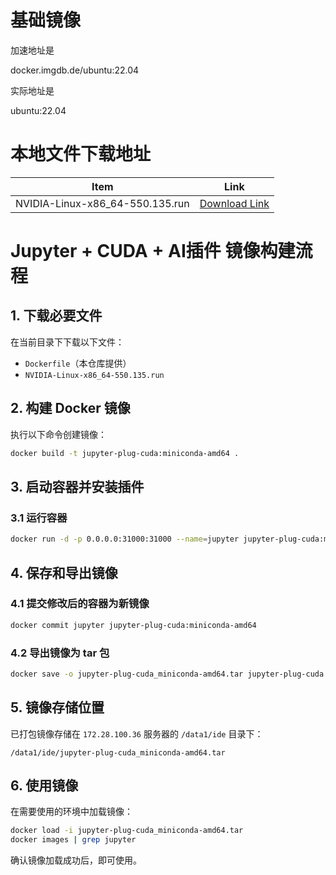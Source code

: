 # 基础镜像

加速地址是

docker.imgdb.de/ubuntu:22.04

实际地址是

ubuntu:22.04

# 本地文件下载地址

| Item                              | Link                                                                                      |
|-----------------------------------|-------------------------------------------------------------------------------------------|
| NVIDIA-Linux-x86_64-550.135.run | [Download Link](https://cn.download.nvidia.com/XFree86/Linux-x86_64/550.135/NVIDIA-Linux-x86_64-550.135.run)  |

# Jupyter + CUDA + AI插件 镜像构建流程  

## 1. 下载必要文件  
在当前目录下下载以下文件：  
- `Dockerfile`（本仓库提供）  
- `NVIDIA-Linux-x86_64-550.135.run`  

## 2. 构建 Docker 镜像  
执行以下命令创建镜像：  
```bash
docker build -t jupyter-plug-cuda:miniconda-amd64 .
```

## 3. 启动容器并安装插件  
### 3.1 运行容器  
```bash
docker run -d -p 0.0.0.0:31000:31000 --name=jupyter jupyter-plug-cuda:miniconda-amd64
```


## 4. 保存和导出镜像  
### 4.1 提交修改后的容器为新镜像  
```bash
docker commit jupyter jupyter-plug-cuda:miniconda-amd64
```

### 4.2 导出镜像为 tar 包  
```bash
docker save -o jupyter-plug-cuda_miniconda-amd64.tar jupyter-plug-cuda:miniconda-amd64
```

## 5. 镜像存储位置  
已打包镜像存储在 `172.28.100.36` 服务器的 `/data1/ide` 目录下：  
```
/data1/ide/jupyter-plug-cuda_miniconda-amd64.tar
```

## 6. 使用镜像  
在需要使用的环境中加载镜像：  
```bash
docker load -i jupyter-plug-cuda_miniconda-amd64.tar
docker images | grep jupyter
```
确认镜像加载成功后，即可使用。